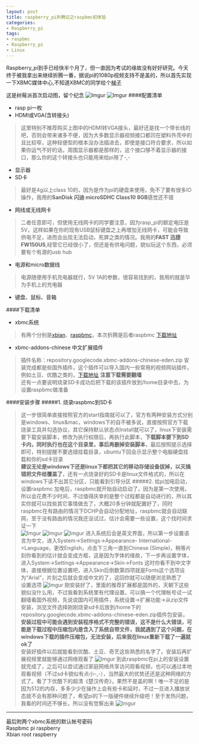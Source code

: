 ```yaml
---
layout: post
title: raspberry_pi折腾记之raspbmc初体验
categories:
- Raspberry_pi
tags:
- raspbmc
- Raspberry_pi
- Linux
---
```


Raspberry_pi到手已经快半个月了，但一直因为考试的缘故没有好好研究。今天终于被我拿出来继续折腾一番，据说pi的1080p视频支持不是盖的，所以首先实现一下XBMC媒体中心,不知道XBMC的同学给个[梯子](http://baike.baidu.com/view/2132148.htm)

这是树莓派首次启动图，留个纪念
![Imgur](http://i.imgur.com/35YOtX2.jpg)
![Imgur](http://i.imgur.com/pJCgKpp.jpg)
####配置清单
+ rasp pi一枚
+ HDMI或VGA(含转接头)
> 这里特别不推荐购买上图中的HDMI转VGA接头，最好还是找一个带长线的吧，否则会带来诸多不便，因为大多数显示器视频接口都凹在塑料外壳中的且比较窄，这种轻便型的根本没办法插进去，即使是接口符合要求，所以如果你运气不好的话，周围显示器都是那样的，这个接口够不着显示器的接口，那么你的这个转接头也只能用来给pi用了-,-
+ 显示器
+ SD卡
> 最好是4g以上class 10的，因为是作为pi的硬盘来使用，免不了要有很多IO操作，我用的**SanDisk 闪迪 microSDHC Class10 8GB**感觉还不错
+ 网线或无线网卡
> 二者任意即可，但使用无线网卡的同学要注意，因为rasp_pi的额定电压是5V，这样如果在你的现有USB鼠标键盘之上再增加无线网卡，可能会导致供电不足，进而会出现无法启动，死屏之类的情况。我用的**FAST 迅捷 FW150US**,经管它已经很小了，但还是有供电问题，貌似玩这个东西，必须要有个有源的usb hub
+ 电源和micro数据线
> 电源随便用手机充电器就行，5V 1A的参数，很容易找到的，我用的就是华为手机上的充电器
+ 键盘、鼠标、音箱

####下载清单
+ xbmc系统
> 有两个分别是[xbian](http://xbian.org/)、[raspbmc](http://www.raspbmc.com)，本次折腾是后者raspbmc  [下载地址](http://www.raspbmc.com/download/)
+ xbmc-addons-chinese 中文扩展插件
> 插件名称：repository.googlecode.xbmc-addons-chinese-eden.zip 安装完成都是些国外插件，这个插件可以导入国内一些常用的视频网站插件，例如土豆、优酷之类的，[下载地址](http://code.google.com/p/xbmc-addons-chinese/downloads/list) **注意下载需要翻墙**   
还有一点要说明烧录SD卡成功后把下载的该插件放到/home目录中去，为设置raspbmc做准备

####安装步骤
#####1. 烧录raspbmc到SD卡
> 这一步很简单直接按照官方的start指南就可以了，官方有两种安装方式分别是windows、linux&mac，windows下的自不被多说，直接按照官方下载烧录工具并勾选协议，其它保持默认状态点Install就可以了，linux下安装需要下载安装脚本，修改为执行权限后，再执行此脚本，**下载脚本要下到SD卡内，同时执行也在这个目录里，事后再删掉安装脚本**，最后按照提示选择即可，特别提醒不要选错挂载目录，ubuntu下回会示显示整个电脑硬盘挂载和你的sd卡目录   
**建议无论是windows下还是linux下都把其它的移动存储设备拔掉，以灭搞错把文件给覆盖了**，还有一点烧录好的SD卡是linux文件格式的，所以在windows下读不出其它分区，只能看到引导分区
#####2. 给pi加电启动，设置raspbmc
> 加电后，raspbmc就开始自动启动了，因为是第一次使用，所以会花费不少时间，不过值得庆幸的是整个过程都是自动进行的，所以其实你就可以找些其它事情做去了，大概20多分钟就配置好了，同时raspbmc在有路由的情况下DCHP会自动分配地址，raspbmc就会自动联网，至于没有路由的情况我还没试过，估计会需要一些设置，这个找时间求证一下     
![Imgur](http://i.imgur.com/dUwNZs6.jpg)
![Imgur](http://i.imgur.com/vxs3t4J.jpg)
![Imgur](http://i.imgur.com/PkGprSY.jpg)
> 进入系统后会是英文界面，所以第一步设置语言为中文，进入System->Settings->Appearance-
>International->Language，更改English，点击下三角一直到Chinese (Simple)，稍等片刻你看到的估计就会变成方框，这是因为字体的缘故，下一步再设置字体，进入System->Settings->Appearance->Skin->Fonts 这时你看不到中文字体，直接根据位置设置吧，进入Skin后倒数第四项就是Fonts这个选项设为“Arial”，片刻之后就会变成中文的了，这回你就可以随便浏览熟悉了    
设置选项
![Imgur](http://i.imgur.com/PkGprSY.jpg)
> 刚安装好了，里面的推荐扩展都是国外的，天朝下这些貌似没什么用，不过我看到系统里有代理设置，可以搞一个代理帐号试一试翻墙看国外视频，先说说国内可用插件，系统设置->扩展功能->从zip文件安装，浏览文件选择刚刚烧录sd卡后放到/home下的repository.googlecode.xbmc-addons-chinese-eden.zip插件包安装，**安装过程中可能会遇到安装程序格式不完整的错误，这不是什么大错误，可能是下载过程中压缩包内是含入了系统自带文件，我就遇到了这个问题，在windows下载的插件压缩包，无法安装，后来我在linux重新下载了一遍就ok了**   
> 安装好插件以后就能看到优酷、土豆、奇艺这些熟悉的名字了，安装后再扩展视频里就能够通过网络观看了
![Imgur](http://i.imgur.com/Vyjf1MS.jpg)
到此raspbmc在pi上的安装设置就完成了，之后可以尝试通过家庭网络共享访问观看视频，也可以通过本地观看视频（不过sd卡貌似有点小-,-），当然最大的优势还还是这种网络的方式了。看了下优酷下的超清《楚汉传奇》，果然不是盖的啊！唯一不足的是因为512的内存，多多少少在操作上会有些卡和延时，不过一旦进入播放状态就不会有那种问题了，希望pi的下一版硬件继续升级吧！至于发热问题，我看的时间还不够长，所以没有觉察出来
![Imgur](http://i.imgur.com/w8NM4X1.jpg)

----------------------
最后附两个xbmc系统的默认帐号密码  
Raspbmc pi raspberry  
Xbian root raspberry
